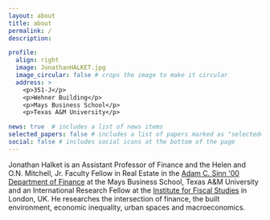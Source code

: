 ```yaml
---
layout: about
title: about
permalink: /
description:

profile:
  align: right
  image: JonathanHALKET.jpg
  image_circular: false # crops the image to make it circular
  address: >
    <p>351-J</p>
    <p>Wehner Building</p>
    <p>Mays Business School</p>
    <p>Texas A&M University</p>

news: true  # includes a list of news items
selected_papers: false # includes a list of papers marked as "selected={true}"
social: false # includes social icons at the bottom of the page
---
```


Jonathan Halket is an Assistant Professor of Finance and the Helen and O.N. Mitchell, Jr. Faculty Fellow in Real Estate in the <a href="https://mays.tamu.edu/department-of-finance/">Adam C. Sinn '00 Department of Finance</a> at the Mays Business School, Texas A&M University and an International Research Fellow at the <a href="https://www.ifs.org.uk">Institute for Fiscal Studies</a> in London, UK. He researches the intersection of finance, the built environment, economic inequality, urban spaces and macroeconomics.

